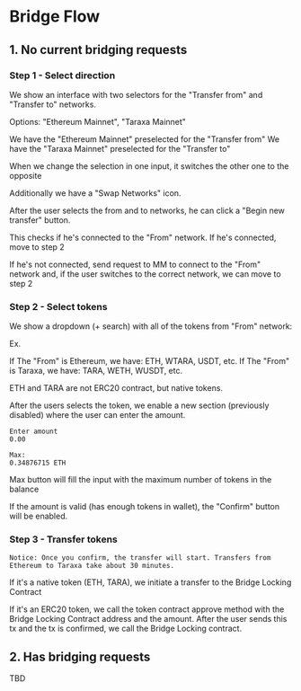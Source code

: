 # Bridge Flow

## 1. No current bridging requests

### Step 1 - Select direction
We show an interface with two selectors for the "Transfer from" and "Transfer to" networks.

Options: "Ethereum Mainnet", "Taraxa Mainnet"

We have the "Ethereum Mainnet" preselected for the "Transfer from"
We have the "Taraxa Mainnet" preselected for the "Transfer to"

When we change the selection in one input, it switches the other one to the opposite

Additionally we have a "Swap Networks" icon.

After the user selects the from and to networks, he can click a "Begin new transfer" button.

This checks if he's connected to the "From" network.
If he's connected, move to step 2

If he's not connected, send request to MM to connect to the "From" network and, if the user switches to the correct network, we can move to step 2

### Step 2 - Select tokens

We show a dropdown (+ search) with all of the tokens from "From" network:

Ex.

If The "From" is Ethereum, we have: ETH, WTARA, USDT, etc.
If The "From" is Taraxa, we have: TARA, WETH, WUSDT, etc.

ETH and TARA are not ERC20 contract, but native tokens.

After the users selects the token, we enable a new section (previously disabled) where the user can enter the amount.

```
Enter amount
0.00

Max:
0.34876715 ETH
```

Max button will fill the input with the maximum number of tokens in the balance

If the amount is valid (has enough tokens in wallet), the "Confirm" button will be enabled.

### Step 3 - Transfer tokens

`Notice:
Once you confirm, the transfer will start. Transfers from Ethereum to Taraxa take about 30 minutes.`

If it's a native token (ETH, TARA), we initiate a transfer to the Bridge Locking Contract

If it's an ERC20 token, we call the token contract approve method with the Bridge Locking Contract address and the amount.
After the user sends this tx and the tx is confirmed, we call the Bridge Locking contract.


## 2. Has bridging requests
TBD